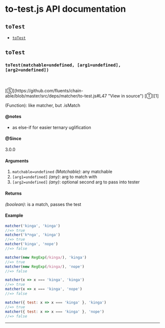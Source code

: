 # to-test.js API documentation

<!-- div class="toc-container" -->

<!-- div -->

## `toTest`
* <a href="#toTest"  data-meta="toTest matchable undefined arg1 undefined arg2 undefined"  data-call="toTest matchable undefined arg1 undefined arg2 undefined"  data-category="Methods"  data-description="Function like matcher but isMatch"  data-name="toTest"  data-notes="as else if for easier ternary uglification"  data-all="meta toTest matchable undefined arg1 undefined arg2 undefined call toTest matchable undefined arg1 undefined arg2 undefined category Methods description Function like matcher but isMatch name toTest member see notes as else if for easier ternary uglification n todos klassProps" >`toTest`</a>

<!-- /div -->

<!-- /div -->

<!-- div class="doc-container" -->

<!-- div -->

## `toTest`

<!-- div -->

<h3 id="toTest" data-member="" data-category="Methods" data-name="toTest"><code>toTest(matchable=undefined, [arg1=undefined], [arg2=undefined])</code></h3>
<br>
<br>
[&#x24C8;](https://github.com/fluents/chain-able/blob/master/src/deps/matcher/to-test.js#L47 "View in source") [&#x24C9;][1]

(Function): like matcher, but .isMatch


#### @notes 

* as else-if for easier ternary uglification
 

#### @Since
3.0.0

#### Arguments
1. `matchable=undefined` *(Matchable)*: any matchable
2. `[arg1=undefined]` *(any)*: arg to match with
3. `[arg2=undefined]` *(any)*: optional second arg to pass into tester

#### Returns
*(boolean)*: is a match, passes the test

#### Example
```js
matcher('kinga', 'kinga')
//=> true
matcher('k*nga', 'kinga')
//=> true
matcher('kinga', 'nope')
//=> false

matcher(new RegExp(/kinga/), 'kinga')
//=> true
matcher(new RegExp(/kinga/), 'nope')
//=> false

matcher(x => x === 'kinga', 'kinga')
//=> true
matcher(x => x === 'kinga', 'nope')
//=> false

matcher({ test: x => x === 'kinga' }, 'kinga')
//=> true
matcher({ test: x => x === 'kinga' }, 'nope')
//=> false

```
---

<!-- /div -->

<!-- /div -->

<!-- /div -->

 [1]: #totest "Jump back to the TOC."
